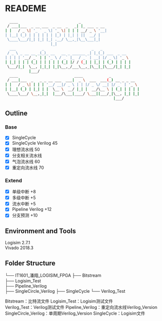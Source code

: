 # READEME
```sh
  ____                            _            
 / ___|___  _ __ ___  _ __  _   _| |_ ___ _ __ 
| |   / _ \| '_ ` _ \| '_ \| | | | __/ _ \ '__|
| |__| (_) | | | | | | |_) | |_| | ||  __/ |   
 \____\___/|_| |_| |_| .__/ \__,_|\__\___|_|   
                     |_|                       
  ___            _                      _   _             
 / _ \ _ __ __ _(_)_ __   __ _ ______ _| |_(_) ___  _ __  
| | | | '__/ _` | | '_ \ / _` |_  / _` | __| |/ _ \| '_ \ 
| |_| | | | (_| | | | | | (_| |/ / (_| | |_| | (_) | | | |
 \___/|_|  \__, |_|_| |_|\__,_/___\__,_|\__|_|\___/|_| |_|
           |___/                                          
  ____                          ____            _             
 / ___|___  _   _ _ __ ___  ___|  _ \  ___  ___(_) __ _ _ __  
| |   / _ \| | | | '__/ __|/ _ \ | | |/ _ \/ __| |/ _` | '_ \ 
| |__| (_) | |_| | |  \__ \  __/ |_| |  __/\__ \ | (_| | | | |
 \____\___/ \__,_|_|  |___/\___|____/ \___||___/_|\__, |_| |_|
                                                  |___/       

```
## Outline
### Base
- [x] SingleCycle           
- [x] SingleCycle Verilog   45
- [x] 理想流水线    50
- [x] 分支相关流水线
- [x] 气泡流水线    60
- [x] 重定向流水线  70
### Extend
- [x] 单级中断      +8
- [x] 多级中断      +5
- [x] 流水中断      +5
- [x] Pipeline Verilog  +12
- [x] 分支预测      +10

## Environment and Tools
Logisim 2.7.1  
Vivado 2018.3

## Folder Structure
└── IT1601_潘翔_LOGISIM_FPGA
    ├── Bitstream           
    ├── Logisim_Test       
    ├── Pipeline_Verilog         
    ├── SingleCircle_Verilog
    ├── SingleCycle
    └── Verilog_Test


Bitstream：比特流文件
Logisim_Test：Logisim测试文件   
Verilog_Test：Verilog测试文件
Pipeline_Verilog：重定向流水线Verilog_Version
SingleCircle_Verilog：单周期Verilog_Version
SingleCycle：Logisim文件